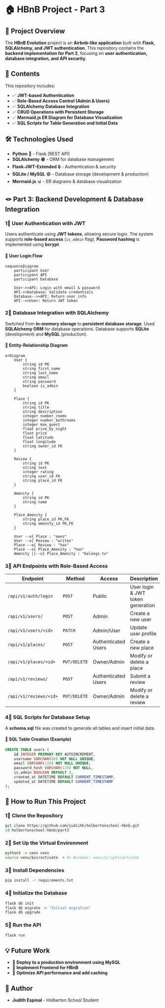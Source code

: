 # 🏠 HBnB Project - Part 3

## **📌 Project Overview**
The **HBnB Evolution** project is an **Airbnb-like application** built with **Flask, SQLAlchemy, and JWT authentication**. This repository contains the **backend implementation for Part 3**, focusing on **user authentication, database integration, and API security**.

## **📂 Contents**
This repository includes:
- ✅ **JWT-based Authentication**
- ✅ **Role-Based Access Control (Admin & Users)**
- ✅ **SQLAlchemy Database Integration**
- ✅ **CRUD Operations with Persistent Storage**
- ✅ **Mermaid.js ER Diagram for Database Visualization**
- ✅ **SQL Scripts for Table Generation and Initial Data**

## **🛠️ Technologies Used**
- **Python** 🐍 - Flask (REST API)
- **SQLAlchemy** 🟤 - ORM for database management
- **Flask-JWT-Extended** 🔒 - Authentication & security
- **SQLite / MySQL** 🟢 - Database storage (development & production)
- **Mermaid.js** 📊 - ER diagrams & database visualization

## **🪢 Part 3: Backend Development & Database Integration**
### **1⃣ User Authentication with JWT**
Users authenticate using **JWT tokens**, allowing secure login. The system supports **role-based access** (`is_admin` flag). **Password hashing** is implemented using **bcrypt**.

#### **📌 User Login Flow**
```mermaid
sequenceDiagram
    participant User
    participant API
    participant Database

    User->>API: Login with email & password
    API->>Database: Validate credentials
    Database-->>API: Return user info
    API-->>User: Return JWT token
```

### **2⃣ Database Integration with SQLAlchemy**
Switched from **in-memory storage** to **persistent database storage**. Used **SQLAlchemy ORM** for database operations. Database supports **SQLite** (development) and **MySQL** (production).

#### **📌 Entity-Relationship Diagram**
```mermaid
erDiagram
    User {
        string id PK
        string first_name
        string last_name
        string email
        string password
        boolean is_admin
    }

    Place {
        string id PK
        string title
        string description
        integer number_rooms
        integer number_bathrooms
        integer max_guest
        float price_by_night
        float price
        float latitude
        float longitude
        string owner_id FK
    }

    Review {
        string id PK
        string text
        integer rating
        string user_id FK
        string place_id FK
    }

    Amenity {
        string id PK
        string name
    }

    Place_Amenity {
        string place_id PK,FK
        string amenity_id PK,FK
    }

    User --o{ Place : "owns"
    User --o{ Review : "writes"
    Place --o{ Review : "has"
    Place --o{ Place_Amenity : "has"
    Amenity ||--o{ Place_Amenity : "belongs to"
```
### **3⃣ API Endpoints with Role-Based Access**
| **Endpoint**            | **Method**   | **Access**         | **Description**                             |
|-------------------------|--------------|--------------------|---------------------------------------------|
| `/api/v1/auth/login`    | `POST`       | Public             | User login & JWT token generation           |
| `/api/v1/users/`        | `POST`       | Admin              | Create a new user                           |
| `/api/v1/users/<id>`     | `PATCH`      | Admin/User         | Update user profile                         |
| `/api/v1/places/`       | `POST`       | Authenticated Users| Create a new place                          |
| `/api/v1/places/<id>`    | `PUT/DELETE` | Owner/Admin        | Modify or delete a place                    |
| `/api/v1/reviews/`      | `POST`       | Authenticated Users| Submit a review                             |
| `/api/v1/reviews/<id>`   | `PUT/DELETE` | Owner/Admin        | Modify or delete a review                   |

### **4⃣ SQL Scripts for Database Setup**
A **schema.sql** file was created to generate all tables and insert initial data.

#### **📌 SQL Table Creation (Example)**
```sql
CREATE TABLE users (
    id INTEGER PRIMARY KEY AUTOINCREMENT,
    username VARCHAR(80) NOT NULL UNIQUE,
    email VARCHAR(120) NOT NULL UNIQUE,
    password_hash VARCHAR(128) NOT NULL,
    is_admin BOOLEAN DEFAULT 0,
    created_at DATETIME DEFAULT CURRENT_TIMESTAMP,
    updated_at DATETIME DEFAULT CURRENT_TIMESTAMP
);
```

## **🚀 How to Run This Project**
### **1⃣ Clone the Repository**
```sh
git clone https://github.com/judiihh/holbertonschool-hbnb.git
cd holbertonschool-hbnb/part3
```

### **2⃣ Set Up the Virtual Environment**
```sh
python3 -m venv venv
source venv/bin/activate  # On Windows: venv\Scripts\activate
```

### **3⃣ Install Dependencies**
```sh
pip install -r requirements.txt
```

### **4⃣ Initialize the Database**
```sh
flask db init
flask db migrate -m "Initial migration"
flask db upgrade
```

### **5⃣ Run the API**
```sh
flask run
```

## **💡 Future Work**
- 🔹 **Deploy to a production environment using MySQL**
- 🔹 **Implement Frontend for HBnB**
- 🔹 **Optimize API performance and add caching**

## **👤 Author**
- **Judith Espinal** - Holberton School Student 
